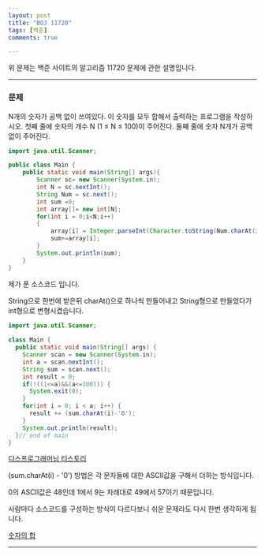 ```yaml
---
layout: post
title: "BOJ 11720"
tags: [백준]
comments: true

---
```


위 문제는 백준 사이트의 알고리즘 11720 문제에 관한 설명입니다.<br>

---

### 문제

N개의 숫자가 공백 없이 쓰여있다. 이 숫자를 모두 합해서 출력하는 프로그램을 작성하시오.
첫째 줄에 숫자의 개수 N (1 ≤ N ≤ 100)이 주어진다. 둘째 줄에 숫자 N개가 공백없이 주어진다.

```java
import java.util.Scanner;

public class Main {
	public static void main(String[] args){
		Scanner sc= new Scanner(System.in);
		int N = sc.nextInt();
		String Num = sc.next();
		int sum =0;
		int array[]= new int[N];
		for(int i = 0;i<N;i++)
		{
			array[i] = Integer.parseInt(Character.toString(Num.charAt(i)));
			sum+=array[i];
		}
		System.out.println(sum);
	}
}
```

제가 푼 소스코드 입니다. 

String으로 한번에 받은뒤 charAt()으로 하나씩 만들어내고 String형으로 만들었다가 int형으로 변형시켰습니다.

```java
import java.util.Scanner;
 
class Main {
  public static void main(String[] args) {
    Scanner scan = new Scanner(System.in);
    int a = scan.nextInt();
    String sum = scan.next();
    int result = 0;
    if(!((1<=a)&&(a<=100))) {
      System.exit(0);
    }
    for(int i = 0; i < a; i++) {
      result += (sum.charAt(i)-'0');
    }
    System.out.println(result);   
  }// end of main
}

```
<a href="https://this-programmer.com/entry/%EB%B0%B1%EC%A4%8011720%EC%9E%90%EB%B0%94-%EC%88%AB%EC%9E%90%EC%9D%98-%ED%95%A9">디스프로그래머님 티스토리</a>

(sum.charAt(i) - '0') 방법은 각 문자들에 대한 ASCII값을 구해서 더하는 방식입니다.

0의 ASCII값은 48인데 1에서 9는 차례대로 49에서 57이기 때문입니다.

사람마다 소스코드를 구성하는 방식이 다르다보니 쉬운 문제라도 다시 한번 생각하게 됩니다.

<a href="https://www.acmicpc.net/problem/11720">숫자의 합</a>



---
